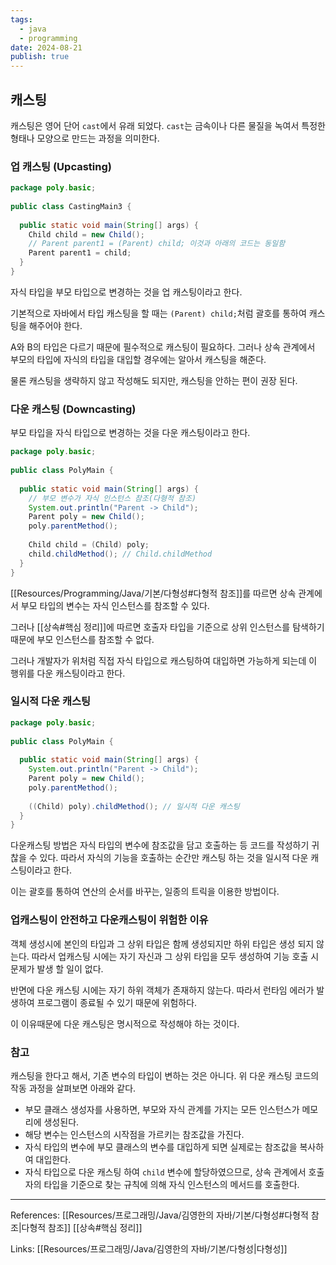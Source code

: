 ```yaml
---
tags:
  - java
  - programming
date: 2024-08-21
publish: true
---
```


## 캐스팅
캐스팅은 영어 단어 `cast`에서 유래 되었다. `cast`는 금속이나 다른 물질을 녹여서 특정한 형태나 모양으로 만드는 과정을 의미한다.

### 업 캐스팅 (Upcasting)
```java
package poly.basic;  
  
public class CastingMain3 {  
  
  public static void main(String[] args) {  
    Child child = new Child();
    // Parent parent1 = (Parent) child; 이것과 아래의 코드는 동일함
    Parent parent1 = child;  
  }  
}
```
자식 타입을 부모 타입으로 변경하는 것을 업 캐스팅이라고 한다.

기본적으로 자바에서 타입 캐스팅을 할 때는 `(Parent) child;`처럼  괄호를 통하여 캐스팅을 해주어야 한다.

A와 B의 타입은 다르기 때문에 필수적으로 캐스팅이 필요하다. 그러나 상속 관계에서 부모의 타입에 자식의 타입을 대입할 경우에는 알아서 캐스팅을 해준다.

물론 캐스팅을 생략하지 않고 작성해도 되지만, 캐스팅을 안하는 편이 권장 된다.
### 다운 캐스팅 (Downcasting)
부모 타입을 자식 타입으로 변경하는 것을 다운 캐스팅이라고 한다.

```java
package poly.basic;  
  
public class PolyMain {  
  
  public static void main(String[] args) {  
    // 부모 변수가 자식 인스턴스 참조(다형적 참조)  
    System.out.println("Parent -> Child");  
    Parent poly = new Child();  
    poly.parentMethod();  
  
    Child child = (Child) poly;  
    child.childMethod(); // Child.childMethod
  }  
}
```
[[Resources/Programming/Java/기본/다형성#다형적 참조]]를 따르면 상속 관계에서 부모 타입의 변수는 자식 인스턴스를 참조할 수 있다.

그러나 [[상속#핵심 정리]]에 따르면 호출자 타입을 기준으로 상위 인스턴스를 탐색하기 때문에 부모 인스턴스를 참조할 수 없다. 

그러나 개발자가 위처럼 직접 자식 타입으로 캐스팅하여 대입하면 가능하게 되는데 이 행위를 다운 캐스팅이라고 한다.
### 일시적 다운 캐스팅
```java
package poly.basic;  
  
public class PolyMain {  
  
  public static void main(String[] args) {  
    System.out.println("Parent -> Child");  
    Parent poly = new Child();  
    poly.parentMethod();  
  
    ((Child) poly).childMethod(); // 일시적 다운 캐스팅
  }  
}
```

다운캐스팅 방법은 자식 타입의 변수에 참조값을 담고 호출하는 등 코드를 작성하기 귀찮을 수 있다. 따라서 자식의 기능을 호출하는 순간만 캐스팅 하는 것을 일시적 다운 캐스팅이라고 한다.

이는 괄호를 통하여 연산의 순서를 바꾸는, 일종의 트릭을 이용한 방법이다.

### 업캐스팅이 안전하고 다운캐스팅이 위험한 이유
객체 생성시에 본인의 타입과 그 상위 타입은 함께 생성되지만 하위 타입은 생성 되지 않는다.
따라서 업캐스팅 시에는 자기 자신과 그 상위 타입을 모두 생성하여 기능 호출 시 문제가 발생 할 일이 없다.

반면에 다운 캐스팅 시에는 자기 하위 객체가 존재하지 않는다. 따라서 런타임 에러가 발생하여 프로그램이 종료될 수 있기 때문에 위험하다.

이 이유때문에 다운 캐스팅은 명시적으로 작성해야 하는 것이다.
### 참고
캐스팅을 한다고 해서, 기존 변수의 타입이 변하는 것은 아니다. 위 다운 캐스팅 코드의 작동 과정을 살펴보면 아래와 같다.
- 부모 클래스 생성자를 사용하면, 부모와 자식 관계를 가지는 모든 인스턴스가 메모리에 생성된다.
- 해당 변수는 인스턴스의 시작점을 가르키는 참조값을 가진다. 
- 자식 타입의 변수에 부모 클래스의 변수를 대입하게 되면 실제로는 참조값을 복사하여 대입한다.
- 자식 타입으로 다운 캐스팅 하여 `child` 변수에 할당하였으므로, 상속 관계에서 호출자의 타입을 기준으로 찾는 규칙에 의해 자식 인스턴스의 메서드를 호출한다.


---
References: [[Resources/프로그래밍/Java/김영한의 자바/기본/다형성#다형적 참조|다형적 참조]] [[상속#핵심 정리]]

Links: [[Resources/프로그래밍/Java/김영한의 자바/기본/다형성|다형성]]